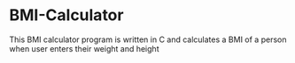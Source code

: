 # BMI-Calculator
This BMI calculator program is written in C and calculates a BMI of a person when user enters their weight and height
